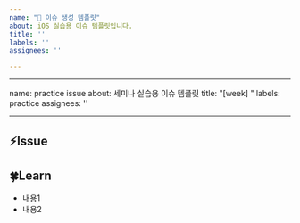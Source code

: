 ```yaml
---
name: " 이슈 생성 템플릿"
about: iOS 실습용 이슈 템플릿입니다.
title: ''
labels: ''
assignees: ''

---
```


---
name: practice issue
about: 세미나 실습용 이슈 템플릿
title: "[week] "
labels: practice
assignees: ''

---
## ⚡️Issue
<!-- 실습 관련한 설명 작성 -->

## 🍀Learn
<!-- 세미나 시간에 배운 것, 새롭게 알게 된 내용 작성 -->
- 내용1
- 내용2
